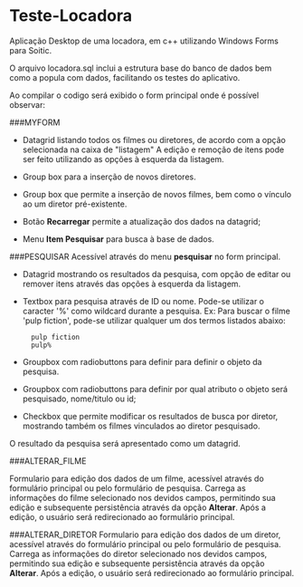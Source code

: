 # Teste-Locadora
Aplicação Desktop de uma locadora, em c++ utilizando Windows Forms para Soitic.
 
O arquivo locadora.sql inclui a estrutura base do banco de dados bem como a popula com dados, facilitando os testes
do aplicativo.
 
Ao compilar o codigo será exibido o form principal onde é possível observar:
 
###MYFORM
* Datagrid listando todos os filmes ou diretores, de acordo com a opção selecionada na caixa de "listagem"
 A edição e remoção de itens pode ser feito utilizando as opções à esquerda da listagem.
 
* Group box para a inserção de novos diretores.
 
* Group box que permite a inserção de novos filmes, bem como o vínculo ao um diretor pré-existente.
 
* Botão **Recarregar** permite a atualização dos dados na datagrid;
 
* Menu **Item Pesquisar** para busca à base de dados.
 
 
###PESQUISAR
Acessível através do menu **pesquisar** no form principal.
 
* Datagrid mostrando os resultados da pesquisa, com opção de editar ou remover itens através das opções à esquerda da
 listagem.
 
* Textbox para pesquisa através de ID ou nome. Pode-se utilizar o caracter '%' como wildcard durante a pesquisa.
  Ex:
  Para buscar o filme 'pulp fiction', pode-se utilizar qualquer um dos termos listados abaixo:
  ```
    pulp fiction
    pulp%  
  ```  
 
* Groupbox com radiobuttons para definir para definir o objeto da pesquisa.
 
* Groupbox com radiobuttons para definir por qual atributo o objeto será pesquisado, nome/titulo ou id;
 
* Checkbox que permite modificar os resultados de busca por diretor, mostrando também os filmes vinculados ao diretor
pesquisado.
 
O resultado da pesquisa será apresentado como um datagrid.
 
###ALTERAR_FILME
 
Formulario para edição dos dados de um filme, acessível através do formulário principal ou pelo formulário
de pesquisa. Carrega as informações do filme selecionado nos devidos campos, permitindo sua edição e subsequente
persistência através da opção **Alterar**. Após a edição, o usuário será redirecionado ao formulário principal.
 
###ALTERAR_DIRETOR
Formulario para edição dos dados de um diretor, acessível através do formulário principal ou pelo formulário
de pesquisa. Carrega as informações do diretor selecionado nos devidos campos, permitindo sua edição e subsequente
persistência através da opção **Alterar**. Após a edição, o usuário será redirecionado ao formulário principal.

